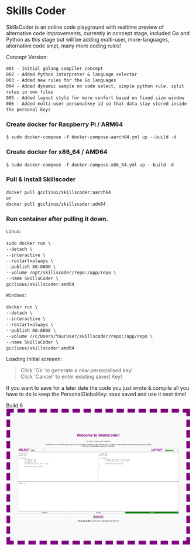 # Skills Coder

SkillsCoder is an online code playground with realtime preview of alternative code improvements, currently in concept stage, included Go and Python as this stage but will be adding multi-user, more-languages, alternative code snipt, many more coding rules!

Concept Version:
```
001 - Initial golang compiler concept
002 - Added Python interpreter & language selector
003 - Added new rules for the Go languages
004 - Added dynamic sample on code select, simple python rule, split rules in own files
005 - Added layout style for more confort based on fixed size window
006 - Added multi-user personalkey id so that data stay stored inside the personal keys
```

### Create docker for Raspberry Pi / ARM64
```
$ sudo docker-compose -f docker-compose-aarch64.yml up --build -d
```

### Create docker for x86_64 / AMD64
```
$ sudo docker-compose -f docker-compose-x86_64.yml up --build -d
```

### Pull & Install Skillscoder
```
docker pull gcclinux/skillscoder:aarch64
or
docker pull gcclinux/skillscoder:adm64
```

### Run container after pulling it down.
```
Linux:

sudo docker run \
--detach \
--interactive \
--restart=always \
--publish 80:8000 \
--volume /opt/skillscoder/repo:/app/repo \
--name SkillsCoder \
gcclinux/skillscoder:amd64
```
```
Windows:

docker run \
--detach \
--interactive \
--restart=always \
--publish 80:8000 \
--volume //c/Users/YourUser/skillscoder/repo:/app/repo \
--name SkillsCoder \
gcclinux/skillscoder:amd64
```

Loading Initial screeen:<br>
>  Click 'Ok' to generate a new personalised key!<br>
>  Click 'Cancel' to enter existing saved Key!

If you want to save for a later date the code you just wrote & compile all you have to do is keep the PersonalGlobalKey: xxxx saved and use it next time!

Build 6
![005](screenshot/latest.png)